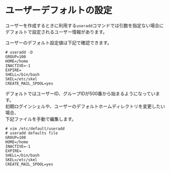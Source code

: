 # ユーザーデフォルトの設定
ユーザーを作成するときに利用する`useradd`コマンドでは引数を指定ない場合に  
デフォルトで設定されるユーザー情報があります。  

ユーザーのデフォルト設定値は下記で確認できます。  

```
# useradd -D
GROUP=100
HOME=/home
INACTIVE=-1
EXPIRE=
SHELL=/bin/bash
SKEL=/etc/skel
CREATE_MAIL_SPOOL=yes
```

デフォルトではユーザーID、グループIDが500番から始まるようになっています。  
初期ログインシェルや、ユーザーのデフォルトホームディレクトリを変更したい場合、  
下記ファイルを手動で編集します。  

```
# vim /etc/default/useradd
# useradd defaults file
GROUP=100
HOME=/home
INACTIVE=-1
EXPIRE=
SHELL=/bin/bash
SKEL=/etc/skel
CREATE_MAIL_SPOOL=yes
```
